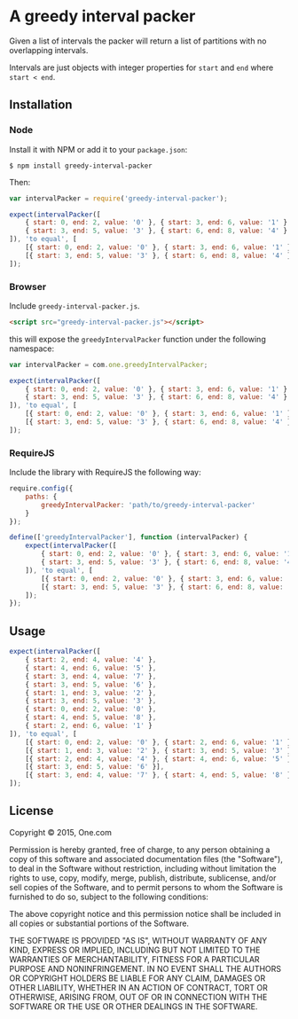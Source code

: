 # A greedy interval packer

Given a list of intervals the packer will return a list of partitions
with no overlapping intervals.

Intervals are just objects with integer properties for `start` and
`end` where `start < end`.

## Installation

### Node

Install it with NPM or add it to your `package.json`:

```
$ npm install greedy-interval-packer
```

Then:

```js
var intervalPacker = require('greedy-interval-packer');

expect(intervalPacker([
    { start: 0, end: 2, value: '0' }, { start: 3, end: 6, value: '1' }, { start: 6, end: 10, value: '2' },
    { start: 3, end: 5, value: '3' }, { start: 6, end: 8, value: '4' }
]), 'to equal', [
    [{ start: 0, end: 2, value: '0' }, { start: 3, end: 6, value: '1' }, { start: 6, end: 10, value: '2' }],
    [{ start: 3, end: 5, value: '3' }, { start: 6, end: 8, value: '4' }]
]);
```

### Browser

Include `greedy-interval-packer.js`.

```html
<script src="greedy-interval-packer.js"></script>
```

this will expose the `greedyIntervalPacker` function under the following namespace:

```js
var intervalPacker = com.one.greedyIntervalPacker;

expect(intervalPacker([
    { start: 0, end: 2, value: '0' }, { start: 3, end: 6, value: '1' }, { start: 6, end: 10, value: '2' },
    { start: 3, end: 5, value: '3' }, { start: 6, end: 8, value: '4' }
]), 'to equal', [
    [{ start: 0, end: 2, value: '0' }, { start: 3, end: 6, value: '1' }, { start: 6, end: 10, value: '2' }],
    [{ start: 3, end: 5, value: '3' }, { start: 6, end: 8, value: '4' }]
]);
```

### RequireJS

Include the library with RequireJS the following way:

```js
require.config({
    paths: {
        greedyIntervalPacker: 'path/to/greedy-interval-packer'
    }
});

define(['greedyIntervalPacker'], function (intervalPacker) {
    expect(intervalPacker([
        { start: 0, end: 2, value: '0' }, { start: 3, end: 6, value: '1' }, { start: 6, end: 10, value: '2' },
        { start: 3, end: 5, value: '3' }, { start: 6, end: 8, value: '4' }
    ]), 'to equal', [
        [{ start: 0, end: 2, value: '0' }, { start: 3, end: 6, value: '1' }, { start: 6, end: 10, value: '2' }],
        [{ start: 3, end: 5, value: '3' }, { start: 6, end: 8, value: '4' }]
    ]);
});
```

## Usage

```js
expect(intervalPacker([
    { start: 2, end: 4, value: '4' },
    { start: 4, end: 6, value: '5' },
    { start: 3, end: 4, value: '7' },
    { start: 3, end: 5, value: '6' },
    { start: 1, end: 3, value: '2' },
    { start: 3, end: 5, value: '3' },
    { start: 0, end: 2, value: '0' },
    { start: 4, end: 5, value: '8' },
    { start: 2, end: 6, value: '1' }
]), 'to equal', [
    [{ start: 0, end: 2, value: '0' }, { start: 2, end: 6, value: '1' }],
    [{ start: 1, end: 3, value: '2' }, { start: 3, end: 5, value: '3' }],
    [{ start: 2, end: 4, value: '4' }, { start: 4, end: 6, value: '5' }],
    [{ start: 3, end: 5, value: '6' }],
    [{ start: 3, end: 4, value: '7' }, { start: 4, end: 5, value: '8' }]
]);
```

## License

Copyright © 2015, One.com

Permission is hereby granted, free of charge, to any person obtaining a copy
of this software and associated documentation files (the "Software"), to deal
in the Software without restriction, including without limitation the rights
to use, copy, modify, merge, publish, distribute, sublicense, and/or sell
copies of the Software, and to permit persons to whom the Software is
furnished to do so, subject to the following conditions:

The above copyright notice and this permission notice shall be included in
all copies or substantial portions of the Software.

THE SOFTWARE IS PROVIDED "AS IS", WITHOUT WARRANTY OF ANY KIND, EXPRESS OR
IMPLIED, INCLUDING BUT NOT LIMITED TO THE WARRANTIES OF MERCHANTABILITY,
FITNESS FOR A PARTICULAR PURPOSE AND NONINFRINGEMENT. IN NO EVENT SHALL THE
AUTHORS OR COPYRIGHT HOLDERS BE LIABLE FOR ANY CLAIM, DAMAGES OR OTHER
LIABILITY, WHETHER IN AN ACTION OF CONTRACT, TORT OR OTHERWISE, ARISING FROM,
OUT OF OR IN CONNECTION WITH THE SOFTWARE OR THE USE OR OTHER DEALINGS IN
THE SOFTWARE.
